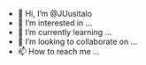 - 👋 Hi, I’m @JUusitalo
- 👀 I’m interested in ...
- 🌱 I’m currently learning ...
- 💞️ I’m looking to collaborate on ...
- 📫 How to reach me ...

<!---
JUusitalo/JUusitalo is a ✨ special ✨ repository because its `README.md` (this file) appears on your GitHub profile.
You can click the Preview link to take a look at your changes.
--->
